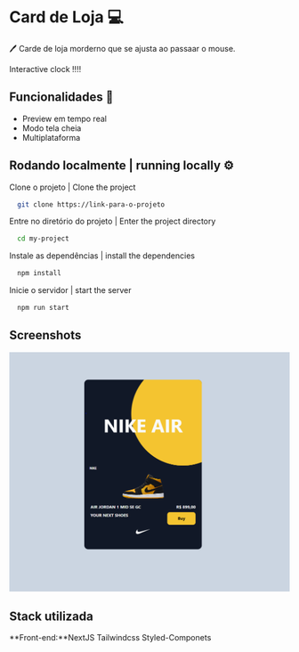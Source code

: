 
# Card de Loja  💻 
 🖊 
Carde de loja morderno que se ajusta ao passaar o mouse.

Interactive clock !!!!
## Funcionalidades   💎 


- Preview em tempo real
- Modo tela cheia
- Multiplataforma


## Rodando localmente  | running locally ⚙️ 

Clone o projeto | Clone the project

```bash
  git clone https://link-para-o-projeto
```

Entre no diretório do projeto | Enter the project directory

```bash
  cd my-project
```

Instale as dependências | install the dependencies

```bash
  npm install
```

Inicie o servidor | start the server

```bash
  npm run start
```


## Screenshots

![App Screenshot](https://github.com/MichaelWEB3/VendaLibery/blob/main/imagem_2023-04-04_234838118.png?raw=true)


## Stack utilizada

**Front-end:**NextJS Tailwindcss Styled-Componets





